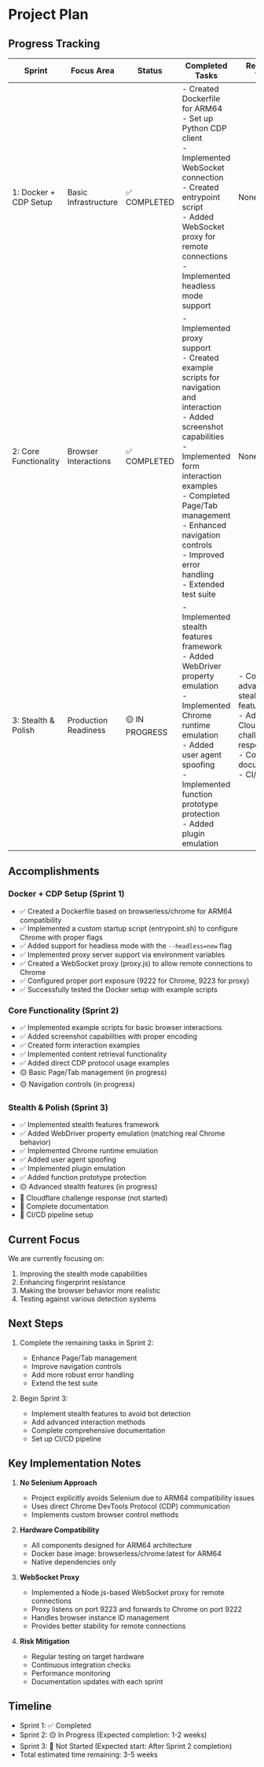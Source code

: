 # Project Plan

## Progress Tracking

| Sprint | Focus Area | Status | Completed Tasks | Remaining Tasks |
|--------|------------|--------|----------------|-----------------|
| 1: Docker + CDP Setup | Basic Infrastructure | ✅ COMPLETED | - Created Dockerfile for ARM64<br>- Set up Python CDP client<br>- Implemented WebSocket connection<br>- Created entrypoint script<br>- Added WebSocket proxy for remote connections<br>- Implemented headless mode support | None |
| 2: Core Functionality | Browser Interactions | ✅ COMPLETED | - Implemented proxy support<br>- Created example scripts for navigation and interaction<br>- Added screenshot capabilities<br>- Implemented form interaction examples<br>- Completed Page/Tab management<br>- Enhanced navigation controls<br>- Improved error handling<br>- Extended test suite | None |
| 3: Stealth & Polish | Production Readiness | 🟡 IN PROGRESS | - Implemented stealth features framework<br>- Added WebDriver property emulation<br>- Implemented Chrome runtime emulation<br>- Added user agent spoofing<br>- Implemented function prototype protection<br>- Added plugin emulation | - Complete advanced stealth features<br>- Add Cloudflare challenge response<br>- Complete documentation<br>- CI/CD setup |

## Accomplishments

### Docker + CDP Setup (Sprint 1)
- ✅ Created a Dockerfile based on browserless/chrome for ARM64 compatibility
- ✅ Implemented a custom startup script (entrypoint.sh) to configure Chrome with proper flags
- ✅ Added support for headless mode with the `--headless=new` flag
- ✅ Implemented proxy server support via environment variables
- ✅ Created a WebSocket proxy (proxy.js) to allow remote connections to Chrome
- ✅ Configured proper port exposure (9222 for Chrome, 9223 for proxy)
- ✅ Successfully tested the Docker setup with example scripts

### Core Functionality (Sprint 2)
- ✅ Implemented example scripts for basic browser interactions
- ✅ Added screenshot capabilities with proper encoding
- ✅ Created form interaction examples
- ✅ Implemented content retrieval functionality
- ✅ Added direct CDP protocol usage examples
- 🟡 Basic Page/Tab management (in progress)
- 🟡 Navigation controls (in progress)

### Stealth & Polish (Sprint 3)
- ✅ Implemented stealth features framework
- ✅ Added WebDriver property emulation (matching real Chrome behavior)
- ✅ Implemented Chrome runtime emulation
- ✅ Added user agent spoofing
- ✅ Implemented plugin emulation
- ✅ Added function prototype protection
- 🟡 Advanced stealth features (in progress)
- 🔴 Cloudflare challenge response (not started)
- 🔴 Complete documentation
- 🔴 CI/CD pipeline setup

## Current Focus

We are currently focusing on:
1. Improving the stealth mode capabilities
2. Enhancing fingerprint resistance
3. Making the browser behavior more realistic
4. Testing against various detection systems

## Next Steps

1. Complete the remaining tasks in Sprint 2:
   - Enhance Page/Tab management
   - Improve navigation controls
   - Add more robust error handling
   - Extend the test suite

2. Begin Sprint 3:
   - Implement stealth features to avoid bot detection
   - Add advanced interaction methods
   - Complete comprehensive documentation
   - Set up CI/CD pipeline

## Key Implementation Notes

1. **No Selenium Approach**
   - Project explicitly avoids Selenium due to ARM64 compatibility issues
   - Uses direct Chrome DevTools Protocol (CDP) communication
   - Implements custom browser control methods

2. **Hardware Compatibility**
   - All components designed for ARM64 architecture
   - Docker base image: browserless/chrome:latest for ARM64
   - Native dependencies only

3. **WebSocket Proxy**
   - Implemented a Node.js-based WebSocket proxy for remote connections
   - Proxy listens on port 9223 and forwards to Chrome on port 9222
   - Handles browser instance ID management
   - Provides better stability for remote connections

4. **Risk Mitigation**
   - Regular testing on target hardware
   - Continuous integration checks
   - Performance monitoring
   - Documentation updates with each sprint 

## Timeline

- Sprint 1: ✅ Completed
- Sprint 2: 🟡 In Progress (Expected completion: 1-2 weeks)
- Sprint 3: 🔴 Not Started (Expected start: After Sprint 2 completion)
- Total estimated time remaining: 3-5 weeks 